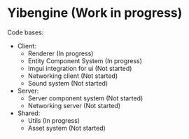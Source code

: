 # Yibengine (Work in progress)

Code bases:
  - Client:
    - Renderer (In progress)
    - Entity Component System (In progress)
    - Imgui integration for ui (Not started)
    - Networking client (Not started)
    - Sound system (Not started)
  - Server:
    - Server component system (Not started)
    - Networking server (Not started)
  - Shared:
    - Utils (In progress)
    - Asset system (Not started)
